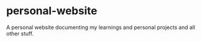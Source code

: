 # personal-website
A personal website documenting my learnings and personal projects and all other stuff.
